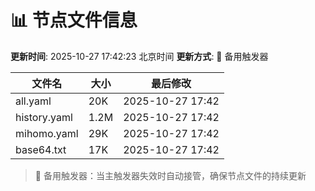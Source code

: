 # 📊 节点文件信息

**更新时间**: 2025-10-27 17:42:23 北京时间
**更新方式**: 🔄 备用触发器

| 文件名 | 大小 | 最后修改 |
|--------|------|----------|
| all.yaml | 20K | 2025-10-27 17:42 |
| history.yaml | 1.2M | 2025-10-27 17:42 |
| mihomo.yaml | 29K | 2025-10-27 17:42 |
| base64.txt | 17K | 2025-10-27 17:42 |

> 🔄 备用触发器：当主触发器失效时自动接管，确保节点文件的持续更新
